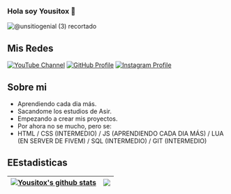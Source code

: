 ### Hola soy Yousitox 👋

![@unsitiogenial (3) recortado](https://github.com/Yousitox/yousitox/assets/108738606/59d0925a-c4c8-4241-904b-aea21dde01ec)

## Mis Redes
[![YouTube Channel](https://img.shields.io/badge/YouTube-Yousitox-red?logo=youtube&logoColor=white)](https://www.youtube.com/@Yousitoxs)
[![GitHub Profile](https://img.shields.io/badge/GitHub-Yousitox-black?logo=github&logoColor=white)](https://github.com/Yousitox)
[![Instagram Profile](https://img.shields.io/badge/Instagram-Yousitox-rosybrown?logo=instagram&logoColor=white)](https://www.instagram.com/yousitox/)

## Sobre mi
- Aprendiendo cada dia más.
- Sacandome los estudios de Asir.
- Empezando a crear mis proyectos.
- Por ahora no se mucho, pero se:
- HTML / CSS (INTERMEDIO) / JS (APRENDIENDO CADA DIA MÁS) / LUA (EN SERVER DE FIVEM) / SQL (INTERMEDIO) / GIT (INTERMEDIO)

## EEstadisticas

| <a href="https://github.com/anuraghazra/github-readme-stats"><img align="center" src="https://github-readme-stats.vercel.app/api?username=Yousitox&show_icons=true&include_all_commits=true&theme=buefy&hide_border=true" alt="Yousitox's github stats" /></a> | <a href="https://github.com/anuraghazra/github-readme-stats"><img align="center" src="https://github-readme-stats.vercel.app/api/top-langs/?username=Yousitox&layout=compact&theme=buefy&hide_border=true" /></a> |
| ------------- | ------------- |



